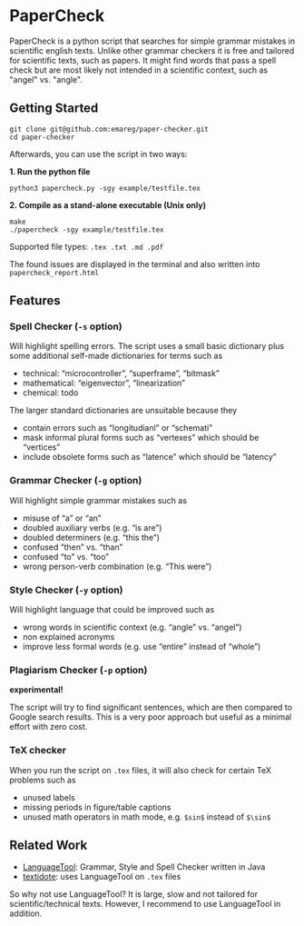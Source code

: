 
# PaperCheck

PaperCheck is a python script that searches for simple grammar mistakes in scientific english texts. Unlike other grammar checkers it is free and tailored for scientific texts, such as papers. It might find words that pass a spell check but are most likely not intended in a scientific context, such as "angel" vs. "angle".


## Getting Started

```
git clone git@github.com:emareg/paper-checker.git
cd paper-checker
```

Afterwards, you can use the script in two ways:

**1. Run the python file**
```
python3 papercheck.py -sgy example/testfile.tex
```

**2. Compile as a stand-alone executable (Unix only)**
```
make
./papercheck -sgy example/testfile.tex
```

Supported file types: `.tex .txt .md .pdf`

The found issues are displayed in the terminal and also written into `papercheck_report.html`



## Features

### Spell Checker (`-s` option)
Will highlight spelling errors. The script uses a small basic dictionary plus some additional self-made dictionaries for terms such as

* technical: “microcontroller”, “superframe”, “bitmask” 
* mathematical: “eigenvector”, “linearization”
* chemical: todo

The larger standard dictionaries are unsuitable because they

* contain errors such as “longitudianl” or “schemati”
* mask informal plural forms such as “vertexes” which should be “vertices”
* include obsolete forms such as “latence” which should be “latency”


### Grammar Checker (`-g` option)
Will highlight simple grammar mistakes such as

* misuse of “a” or “an”
* doubled auxiliary verbs (e.g. “is are”)
* doubled determiners (e.g. “this the”)
* confused “then” vs. “than”
* confused “to” vs. “too”
* wrong person-verb combination (e.g. “This were”)



### Style Checker (`-y` option)
Will highlight language that could be improved such as


* wrong words in scientific context (e.g. “angle” vs. “angel”)
* non explained acronyms
* improve less formal words (e.g. use “entire” instead of “whole”)
<!-- * numbers below 12 are written as digits -->


### Plagiarism Checker (`-p` option)
**experimental!**

The script will try to find significant sentences, which are then compared to Google search results. This is a very poor approach but useful as a minimal effort with zero cost.



### TeX checker
When you run the script on `.tex` files, it will also check for certain TeX problems such as

* unused labels
* missing periods in figure/table captions
* unused math operators in math mode, e.g. `$sin$` instead of `$\sin$` 


## Related Work

* [LanguageTool](https://languagetool.org/): Grammar, Style and Spell Checker written in Java
* [textidote](https://github.com/sylvainhalle/textidote): uses LanguageTool on `.tex` files

So why not use LanguageTool? It is large, slow and not tailored for scientific/technical texts. However, I recommend to use LanguageTool in addition.

